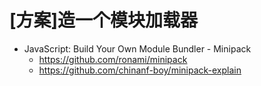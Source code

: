 # [方案]造一个模块加载器

- JavaScript: Build Your Own Module Bundler - Minipack
  - https://github.com/ronami/minipack
  - https://github.com/chinanf-boy/minipack-explain
